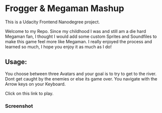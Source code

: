 # Frogger & Megaman Mashup

This is a Udacity Frontend Nanodegree project.

Welcome to my Repo. Since my childhood I was and still am a die hard Megaman fan,
I thought I would add some custom Sprites and Soundfiles to make this game feel more like Megaman.
I really enjoyed the process and learned so much, I hope you enjoy it as much as I do!

## Usage:

You choose between three Avatars and your goal is to try to get to the river. 
Dont get caught by the enemies or else its game over.
You navigate with the Arrow keys on your Keyboard.

Click on this link to play.

### Screenshot
